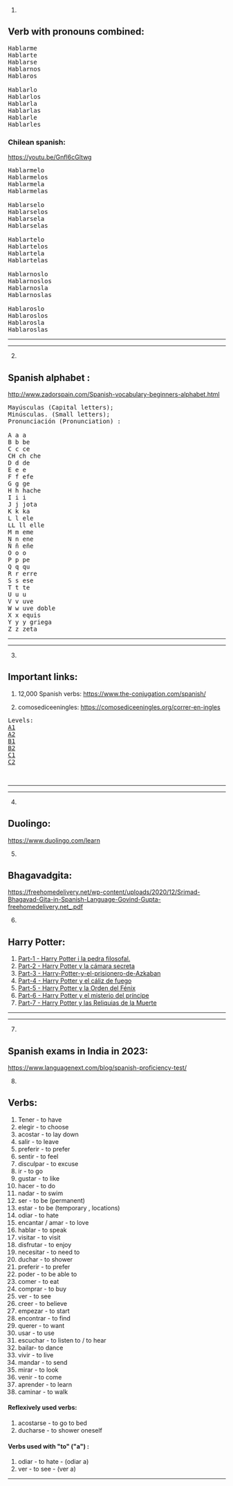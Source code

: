 1.

## Verb with pronouns combined:

<pre>
Hablarme
Hablarte
Hablarse
Hablarnos
Hablaros

Hablarlo
Hablarlos
Hablarla
Hablarlas
Hablarle
Hablarles
</pre>

### Chilean spanish:

https://youtu.be/GnfI6cGltwg

<pre>
Hablarmelo
Hablarmelos
Hablarmela
Hablarmelas

Hablarselo
Hablarselos
Hablarsela
Hablarselas

Hablartelo
Hablartelos
Hablartela
Hablartelas

Hablarnoslo
Hablarnoslos
Hablarnosla
Hablarnoslas

Hablaroslo
Hablaroslos
Hablarosla
Hablaroslas
</pre>

<hr>
<hr>

2.

## Spanish alphabet :

http://www.zadorspain.com/Spanish-vocabulary-beginners-alphabet.html

<pre>
Mayúsculas (Capital letters);
Minúsculas. (Small letters);
Pronunciación (Pronunciation) :

A a a
B b be
C c ce
CH ch che
D d de
E e e
F f efe
G g ge
H h hache
I i i
J j jota
K k ka
L l ele
LL ll elle
M m eme
N n ene
Ñ ñ eñe
O o o
P p pe
Q q qu
R r erre
S s ese
T t te
U u u
V v uve
W w uve doble
X x equis
Y y y griega
Z z zeta
</pre>

<hr>
<hr>

3.

## Important links:

1. 12,000 Spanish verbs:
   https://www.the-conjugation.com/spanish/

2. comosediceeningles:
   https://comosediceeningles.org/correr-en-ingles

<pre>
Levels:
<a href="https://www.pdfdrive.com/preparaci%C3%B3n-al-dele-nivel-a1-e186778215.html">A1</a>
<a href="https://www.pdfdrive.com/preparaci%C3%B3n-al-dele-nivel-a2-e186240251.html">A2</a>
<a href="https://www.pdfdrive.com/preparaci%C3%B3n-al-diploma-espa%C3%B1ol-dele-nivel-b1-e186462144.html">B1</a>
<a href="https://www.pdfdrive.com/preparaci%C3%B3n-al-diploma-espa%C3%B1ol-dele-nivel-b2-e186719499.html">B2</a>
<a href="https://www.pdfdrive.com/preparaci%C3%B3n-al-diploma-espa%C3%B1ol-dele-nivel-c1-nueva-edici%C3%B3n-d186845618.html">C1</a>
<a href="https://www.pdfdrive.com/preparaci%C3%B3n-al-diploma-espa%C3%B1ol-dele-c2-nueva-edici%C3%B3n-e187328261.html">C2</a>


</pre>

<hr>
<hr>

4.

## Duolingo:

https://www.duolingo.com/learn

5.

## Bhagavadgita:

https://freehomedelivery.net/wp-content/uploads/2020/12/Srimad-Bhagavad-Gita-in-Spanish-Language-Govind-Gupta-freehomedelivery.net_.pdf

6.

## Harry Potter:

<ol>
<li><a href="https://bibliotecaia.ism.edu.ec/Repo-book/h/HarryPotterylaPiedraFilosofal.pdf">Part-1 - Harry Potter i la pedra filosofal. </a></li>
<li><a href="https://docs.google.com/viewer?a=v&pid=sites&srcid=ZGVmYXVsdGRvbWFpbnxkZXNjYXJnYXNjYXphZG9yZXNkZWxpYnJvc3xneDo3ZmY5MjIzYjAwNTdiZGZk">Part-2 - Harry Potter y la cámara secreta </a></li>
<li><a href="https://tavapy.gov.py/biblioteca/wp-content/uploads/2022/03/RowlingJ-Harry-Potter-y-el-prisionero-de-Azkaban-III.pdf">Part-3 - Harry-Potter-y-el-prisionero-de-Azkaban </a></li>
<li><a href="https://usercontent.one/wp/www.puro-geek.com/wp-content/uploads/2021/11/Harry-Potter-y-el-caliz-de-fuego.pdf?media=1630018077">Part-4 - Harry Potter y el cáliz de fuego </a></li>
<li><a href="https://docs.google.com/viewer?a=v&pid=sites&srcid=ZGVmYXVsdGRvbWFpbnxkZXNjYXJnYXNjYXphZG9yZXNkZWxpYnJvc3xneDo3NjQ5ZDFhNGYyMDE0OWMx">Part-5 - Harry Potter y la Orden del Fénix </a></li>
<li><a href="https://escuela73abasto.files.wordpress.com/2020/11/harry-potter-y-el-misterio-del-principe-j.-k.-rowling.pdf">Part-6 - Harry Potter y el misterio del príncipe </a></li>
<li><a href="http://aplicaciones.bibliolatino.com/bitstream/bibliolatino/727/1/harry%20potter%20y%20las%20reliquias%20de%20la%20muerte.pdf">Part-7 - Harry Potter y las Reliquias de la Muerte </a></li>
</ol>

<hr>
<hr>

7.

## Spanish exams in India in 2023:

https://www.languagenext.com/blog/spanish-proficiency-test/


8.

## Verbs:
<ol>
   <li> Tener - to have
   <li> elegir - to choose
   <li> acostar - to lay down </li> 
   <li> salir - to leave </li>
   <li> preferir - to prefer </li>
   <li> sentir - to feel </li>
   <li> disculpar - to excuse </li>
   <li> ir - to go </li>
   <li> gustar - to like </li>
   <li> hacer - to do </li>
   <li> nadar - to swim </li>
   <li> ser - to be (permanent) </li>
   <li> estar - to be (temporary , locations) </li>
   <li> odiar - to hate </li>
   <li> encantar / amar - to love </li>
   <li> hablar - to speak </li> 
   <li> visitar - to visit </li>
   <li> disfrutar - to enjoy </li>
   <li> necesitar - to need to </li>
   <li> duchar - to shower </li>
   <li> preferir - to prefer </li>
   <li> poder - to be able to </li>
   <li> comer - to eat </li>
   <li> comprar - to buy </li>
   <li> ver - to see </li>
   <li> creer - to believe </li>
   <li> empezar - to start </li>
   <li> encontrar - to find </li>
   <li> querer - to want </li>
   <li> usar - to use </li>
   <li> escuchar - to listen to / to hear </li>
   <li> bailar- to dance </li>
   <li> vivir - to live </li>
   <li> mandar - to send </li>
   <li> mirar - to look </li>
   <li> venir - to come </li>
   <li> aprender - to learn </li>
   <li> caminar - to walk </li>
   
</ol>

#### Reflexively used verbs:

<ol> 
   <li> acostarse - to go to bed </li>
   <li> ducharse - to shower oneself </li>
   
</ol>

#### Verbs used with "to" ("a") : 

<ol>
   <li> odiar - to hate - (odiar a) </li>
   <li> ver - to see - (ver a) </li>
   
</ol>

<hr>
